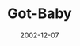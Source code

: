 ---
layout: music 
title: "Got-Baby"
series: "Got Christmas?"
date: 2002-12-07 
description: "Delve into the key staples of the Christmas story."
audio: "http://s3.amazonaws.com/crossroadsaudiomessages/Got Baby Dec 7-8.mp3"
audio-duration: "38:53"
src: "http://www.crossroads.net/players/media/mediumHz/bigscreen.gotxmas.jpg"
---